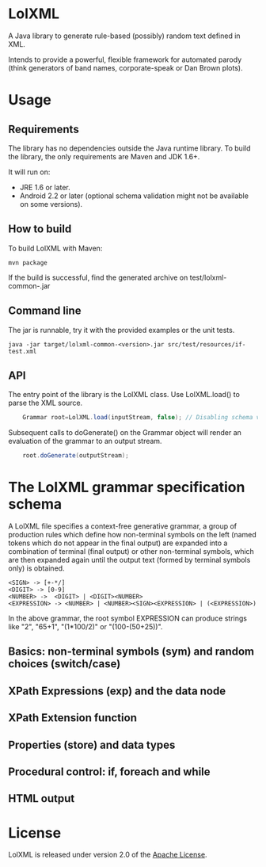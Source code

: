 LolXML
======

A Java library to generate rule-based (possibly) random text defined in XML.
 
Intends to provide a powerful, flexible framework for automated parody (think
generators of band names, corporate-speak or Dan Brown plots).

Usage
=====

Requirements
------------
The library has no dependencies outside the Java runtime library. To build the 
library, the only requirements are Maven and JDK 1.6+.

It will run on:

- JRE 1.6 or later.
- Android 2.2 or later (optional schema validation might not be available on some
versions).


How to build
------------

To build LolXML with Maven:

	mvn package

If the build is successful, find the generated archive 
on test/lolxml-common-<Version>.jar


Command line
------------

The jar is runnable, try it with the provided examples or the unit tests.

	java -jar target/lolxml-common-<version>.jar src/test/resources/if-test.xml 

API
---

The entry point of the library is the LolXML class. Use LolXML.load() to parse
the XML source. 

```java
	Grammar root=LolXML.load(inputStream, false); // Disabling schema validation
```
Subsequent calls to doGenerate() on the Grammar object will 
render an evaluation of the grammar to an output stream.

```java
	root.doGenerate(outputStream);
```
The LolXML grammar specification schema
=======================================

A LolXML file specifies a context-free generative grammar, a group of 
production rules which define how non-terminal symbols on the left (named tokens
which do not appear in the final output) are expanded into a combination
of terminal (final output) or other non-terminal symbols, which are then
expanded again until the output text (formed by terminal symbols only) is
obtained. 

	<SIGN> -> [+-*/]
	<DIGIT> -> [0-9]
	<NUMBER> ->  <DIGIT> | <DIGIT><NUMBER>
	<EXPRESSION> -> <NUMBER> | <NUMBER><SIGN><EXPRESSION> | (<EXPRESSION>)

In the above grammar, the root symbol EXPRESSION can produce strings
like "2", "65+1", "(1*100/2)" or "(100-(50+25))".

Basics: non-terminal symbols (sym) and random choices (switch/case)
-------------------------------------------------------------------


XPath Expressions (exp) and the data node 
-----------------------------------------

XPath Extension function
------------------------

Properties (store) and data types
---------------------------------

Procedural control: if, foreach and while
-----------------------------------------

HTML output
-----------

License
=======

LolXML is released under version 2.0 of the [Apache License](http://www.apache.org/licenses/LICENSE-2.0).